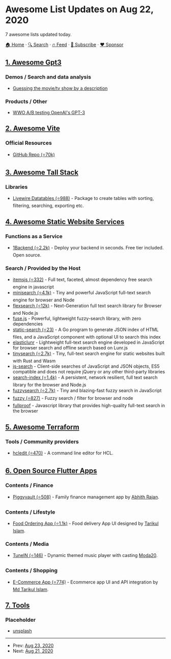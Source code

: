 # Awesome List Updates on Aug 22, 2020

7 awesome lists updated today.

[🏠 Home](/README.md) · [🔍 Search](https://www.trackawesomelist.com/search/) · [🔥 Feed](https://www.trackawesomelist.com/rss.xml) · [📮 Subscribe](https://trackawesomelist.us17.list-manage.com/subscribe?u=d2f0117aa829c83a63ec63c2f&id=36a103854c) · [❤️  Sponsor](https://github.com/sponsors/theowenyoung)



## [1. Awesome Gpt3](/content/elyase/awesome-gpt3/README.md)

### Demos / Search and data analysis

*   [Guessing the movie/tv show by a description](https://www.linkedin.com/posts/mehdimabrouki_artificialintelligence-deeplearning-nlp-activity-6701068610695135232-uRur)

### Products / Other

*   [WWO A/B testing OpenAI's GPT-3](https://vwo.com/ab-testing-openai-gpt-3/)

## [2. Awesome Vite](/content/vitejs/awesome-vite/README.md)

### Official Resources

*   [GitHub Repo (⭐70k)](https://github.com/vitejs/vite)

## [3. Awesome Tall Stack](/content/livewire/awesome-tall-stack/README.md)

### Libraries

*   [Livewire Datatables (⭐988)](https://github.com/mediconesystems/livewire-datatables) - Package to create tables with sorting, filtering, searching, exporting etc.

## [4. Awesome Static Website Services](/content/agarrharr/awesome-static-website-services/README.md)

### Functions as a Service

*   [1Backend (⭐2.2k)](https://github.com/1backend/1backend) - Deploy your backend in seconds. Free tier included. Open source.

### Search / Provided by the Host

*   [itemsjs (⭐332)](https://github.com/itemsapi/itemsjs) - Full text, faceted, almost dependency free search engine in javascript
*   [minisearch (⭐4.1k)](https://github.com/lucaong/minisearch) - Tiny and powerful JavaScript full-text search engine for browser and Node
*   [flexsearch (⭐12k)](https://github.com/nextapps-de/flexsearch) - Next-Generation full text search library for Browser and Node.js
*   [fuse.js](https://fusejs.io/) - Powerful, lightweight fuzzy-search library, with zero dependencies
*   [static-search (⭐23)](https://github.com/dchest/static-search) - A Go program to generate JSON index of HTML files, and a JavaScript component with optional UI to search this index
*   [elasticlunr](http://elasticlunr.com/docs/index.html) - Lightweight full-text search engine developed in JavaScript for browser search and offline search based on Lunr.js
*   [tinysearch (⭐2.7k)](https://github.com/tinysearch/tinysearch) - Tiny, full-text search engine for static websites built with Rust and Wasm
*   [js-search](https://www.npmjs.com/package/js-search) - Client-side searches of JavaScript and JSON objects, ES5 compatible and does not require jQuery or any other third-party libraries
*   [search-index (⭐1.4k)](https://github.com/fergiemcdowall/search-index) - A persistent, network resilient, full text search library for the browser and Node.js
*   [fuzzysearch (⭐2.7k)](https://github.com/bevacqua/fuzzysearch) - Tiny and blazing-fast fuzzy search in JavaScript
*   [fuzzy (⭐827)](https://github.com/mattyork/fuzzy) - Fuzzy search / filter for browser and node
*   [fullproof](https://reyesr.github.io/fullproof/) - Javascript library that provides high-quality full-text search in the browser

## [5. Awesome Terraform](/content/shuaibiyy/awesome-terraform/README.md)

### Tools / Community providers

*   [hcledit (⭐470)](https://github.com/minamijoyo/hcledit) - A command line editor for HCL.

## [6. Open Source Flutter Apps](/content/tortuvshin/open-source-flutter-apps/README.md)

### Contents / Finance

*   [Piggyvault (⭐508)](https://github.com/piggyvault/piggyvault) - Family finance management app by [Abhith Rajan](https://www.abhith.net).

### Contents / Lifestyle

*   [Food Ordering App (⭐1.1k)](https://github.com/Tarikul711/flutter-food-delivery-app-ui) - Food delivery App UI designed by [Tarikul Islam](https://github.com/tarikul711).

### Contents / Media

*   [TuneIN (⭐146)](https://github.com/moda20/flutter-tunein) - Dynamic themed music player with casting [Moda20](https://github.com/moda20).

### Contents / Shopping

*   [E-Commerce App (⭐774)](https://github.com/Tarikul711/flutter-ecommerce) - Ecommerce app UI and API integration by [Md Tarikul Islam](https://github.com/Tarikul711/).

## [7. Tools](/content/lvwzhen/tools/README.md)

### Placeholder

*   [unsplash](https://source.unsplash.com/)

---

- Prev: [Aug 23, 2020](/content/2020/08/23/README.md)
- Next: [Aug 21, 2020](/content/2020/08/21/README.md)